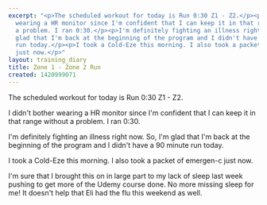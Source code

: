 ```yaml
---
excerpt: "<p>The scheduled workout for today is Run 0:30 Z1 - Z2.</p><p>I didn't bother
  wearing a HR monitor since I'm confident that I can keep it in that range without
  a problem. I ran 0:30.</p><p>I'm definitely fighting an illness right now. So, I'm
  glad that I'm back at the beginning of the program and I didn't have a 90 minute
  run today.</p><p>I took a Cold-Eze this morning. I also took a packet of emergen-c
  just now.</p>"
layout: training_diary
title: Zone 1 - Zone 2 Run
created: 1420999071
---
```

<p>The scheduled workout for today is Run 0:30 Z1 - Z2.</p><p>I didn't bother wearing a HR monitor since I'm confident that I can keep it in that range without a problem. I ran 0:30.</p><p>I'm definitely fighting an illness right now. So, I'm glad that I'm back at the beginning of the program and I didn't have a 90 minute run today.</p><p>I took a Cold-Eze this morning. I also took a packet of emergen-c just now.</p><p>I'm sure that I brought this on in large part to my lack of sleep last week pushing to get more of the Udemy course done. No more missing sleep for me! It doesn't help that Eli had the flu this weekend as well.</p>
